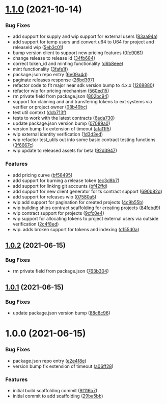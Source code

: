 # [1.1.0](https://github.com/shipsgold/ships-contracts/compare/1.0.2...1.1.0) (2021-10-14)


### Bug Fixes

* add support for supply and wip support for external users ([83aa94a](https://github.com/shipsgold/ships-contracts/commit/83aa94a7e29ecdc6db189910bf980948baaa3add))
* add support for temp users and convert u64 to U64 for project and releaseId wip ([5eb3c01](https://github.com/shipsgold/ships-contracts/commit/5eb3c010285e4acaf5597b4fa5d84647cb9a712d))
* bump version client to support new pricing features ([0fc9061](https://github.com/shipsgold/ships-contracts/commit/0fc9061847b055468641b54989cdabb15d2d653e))
* change release to release id ([34fb684](https://github.com/shipsgold/ships-contracts/commit/34fb6843e07cbe548140c0723aeb8e0bb4b7c631))
* correct token_id and minting functionality ([d6b8eee](https://github.com/shipsgold/ships-contracts/commit/d6b8eeed972e90cc3e47ad8049b4d35223745b54))
* mint functionality ([3fafe1f](https://github.com/shipsgold/ships-contracts/commit/3fafe1f85c16dcf98986d756a1fef8d8fc5a0226))
* package.json repo entry ([6e09a4d](https://github.com/shipsgold/ships-contracts/commit/6e09a4d86e5a62f78e5eb41183a03fd3d2979617))
* paginate releases response ([26bd397](https://github.com/shipsgold/ships-contracts/commit/26bd397f0cdac6df66bc619dded02d9c76109f04))
* refactor code to fit major near sdk version bump to 4.x.x ([1268880](https://github.com/shipsgold/ships-contracts/commit/1268880019ee6e04508478b95dcbf359c7f0048e))
* refactor wip for pricing mechanism ([560ed15](https://github.com/shipsgold/ships-contracts/commit/560ed15a01ceedbf35ae1548aa1247b9d7f4aa95))
* rm private field from package.json ([802bc94](https://github.com/shipsgold/ships-contracts/commit/802bc94e30388d9ee8d82954369496cf0b94d92b))
* support for claiming and and transfering tokens to ext systems via verifier or project owner ([08b49bc](https://github.com/shipsgold/ships-contracts/commit/08b49bccc541119ab51f3c98210af82322c39b21))
* test util context ([dcb713f](https://github.com/shipsgold/ships-contracts/commit/dcb713fb72be98c35ad8709faf5fe97561c838e6))
* tests to work with the latest contracts ([6ada730](https://github.com/shipsgold/ships-contracts/commit/6ada730bc2c5291c90c594ea92c858dad5cb3f3e))
* update package.json version bump ([07089a0](https://github.com/shipsgold/ships-contracts/commit/07089a01e71346d460a53a476ffa96e6a3bcff67))
* version bump fix extension of timeout ([afa11f5](https://github.com/shipsgold/ships-contracts/commit/afa11f5252fc673cb345eff9842edee2c2726df0))
* wip external identity verification ([1d3d3ed](https://github.com/shipsgold/ships-contracts/commit/1d3d3ed73622ffa67222a9d511decde7b045b0ac))
* wip refactor test_utils out into some basic contract testing functions ([3f6667c](https://github.com/shipsgold/ships-contracts/commit/3f6667c1d2874ac7287ccb81c8caa4bd3825d73d))
* wip update to released assets for beta ([92d3947](https://github.com/shipsgold/ships-contracts/commit/92d3947079539aa429024eeea2da4989eef9311b))


### Features

* add pricing curve ([bf58495](https://github.com/shipsgold/ships-contracts/commit/bf584950f9224f2c5f7e3047f8fb8886d84b7ba8))
* add support for burning a release token ([ec3d8b7](https://github.com/shipsgold/ships-contracts/commit/ec3d8b789f0b2dad6ff5f0f0294a6996d2d0186c))
* add support for linking git accounts ([bf42ffd](https://github.com/shipsgold/ships-contracts/commit/bf42ffd69cb16b9a28589e28cc8df98e6281d694))
* add support for new client generator for ts contract support ([690b82d](https://github.com/shipsgold/ships-contracts/commit/690b82decd657f0deda330b56de857c0f232f8f9))
* add support for releases wip ([07580a5](https://github.com/shipsgold/ships-contracts/commit/07580a5f8b4364ac19105f7740e9855fcb23f096))
* wip add support for pagination for created projects ([4c9b55b](https://github.com/shipsgold/ships-contracts/commit/4c9b55bf678fd56ee494ff95d1b761ab1e777ea3))
* wip building ships contract scaffolding for creating projects ([84febd9](https://github.com/shipsgold/ships-contracts/commit/84febd9143ab4dfbea9dc88ed5d786ba64d5846b))
* wip contract support for projects ([9cfc0e4](https://github.com/shipsgold/ships-contracts/commit/9cfc0e4f2046fda60b8a0e531b9eadfff77f753e))
* wip support for allocating tokens to project external users via outside verification ([2c4f8ed](https://github.com/shipsgold/ships-contracts/commit/2c4f8edbb7bfc3a22bc9e4f329f161c1c71599b7))
* wip. adds broken support for tokens and indexing ([c155d0a](https://github.com/shipsgold/ships-contracts/commit/c155d0a2798f4d69483f651df36bcbbe8f0081c1))

## [1.0.2](https://github.com/shipsgold/ships-contracts/compare/1.0.1...1.0.2) (2021-06-15)


### Bug Fixes

* rm private field from package.json ([763b304](https://github.com/shipsgold/ships-contracts/commit/763b30464c14c8ff3c22c173c4e410fa07ef85cf))

## [1.0.1](https://github.com/shipsgold/ships-contracts/compare/1.0.0...1.0.1) (2021-06-15)


### Bug Fixes

* update package.json version bump ([88c8c96](https://github.com/shipsgold/ships-contracts/commit/88c8c9629c35558d8c07a325f5048e631d0ca8c9))

# 1.0.0 (2021-06-15)


### Bug Fixes

* package.json repo entry ([e2e4f8e](https://github.com/shipsgold/ships-contracts/commit/e2e4f8e826ffbd876a05f75a21dec2f1b39136ff))
* version bump fix extension of timeout ([a06ff28](https://github.com/shipsgold/ships-contracts/commit/a06ff28bb67d122afd089504e1db278360bdcf01))


### Features

* initial build scaffolding commit ([9f116b7](https://github.com/shipsgold/ships-contracts/commit/9f116b704a06adf3c65721d44a1eb9d8e75e41b5))
* initial commit to add scaffolding ([29ba5bb](https://github.com/shipsgold/ships-contracts/commit/29ba5bb08e352a8210f278077b64623f420aae40))
